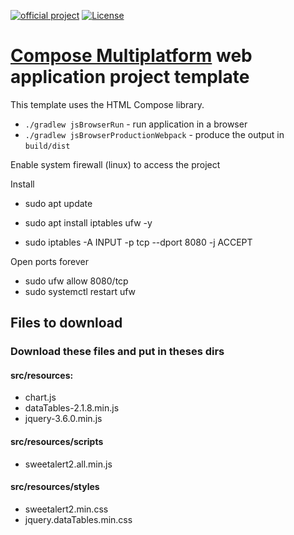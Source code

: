 [![official project](http://jb.gg/badges/official.svg)](https://confluence.jetbrains.com/display/ALL/JetBrains+on+GitHub)
[![License](https://img.shields.io/badge/License-Apache_2.0-blue.svg)](https://opensource.org/licenses/Apache-2.0)
# [Compose Multiplatform](https://github.com/JetBrains/compose-multiplatform) web application project template

This template uses the HTML Compose library.

- `./gradlew jsBrowserRun` - run application in a browser
- `./gradlew jsBrowserProductionWebpack` - produce the output in `build/dist`


Enable system firewall (linux) to access the project

Install
- sudo apt update
- sudo apt install iptables ufw -y

- sudo iptables -A INPUT -p tcp --dport 8080 -j ACCEPT

Open ports forever
- sudo ufw allow 8080/tcp
- sudo systemctl restart ufw


## Files to download
### Download these files and put in theses dirs
#### src/resources:
- chart.js
- dataTables-2.1.8.min.js
- jquery-3.6.0.min.js

#### src/resources/scripts
- sweetalert2.all.min.js

#### src/resources/styles
- sweetalert2.min.css
- jquery.dataTables.min.css


